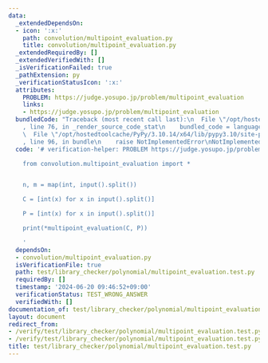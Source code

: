 ```yaml
---
data:
  _extendedDependsOn:
  - icon: ':x:'
    path: convolution/multipoint_evaluation.py
    title: convolution/multipoint_evaluation.py
  _extendedRequiredBy: []
  _extendedVerifiedWith: []
  _isVerificationFailed: true
  _pathExtension: py
  _verificationStatusIcon: ':x:'
  attributes:
    PROBLEM: https://judge.yosupo.jp/problem/multipoint_evaluation
    links:
    - https://judge.yosupo.jp/problem/multipoint_evaluation
  bundledCode: "Traceback (most recent call last):\n  File \"/opt/hostedtoolcache/PyPy/3.10.14/x64/lib/pypy3.10/site-packages/onlinejudge_verify/documentation/build.py\"\
    , line 76, in _render_source_code_stat\n    bundled_code = language.bundle(\n\
    \  File \"/opt/hostedtoolcache/PyPy/3.10.14/x64/lib/pypy3.10/site-packages/onlinejudge_verify/languages/python.py\"\
    , line 96, in bundle\n    raise NotImplementedError\nNotImplementedError\n"
  code: '# verification-helper: PROBLEM https://judge.yosupo.jp/problem/multipoint_evaluation

    from convolution.multipoint_evaluation import *


    n, m = map(int, input().split())

    C = [int(x) for x in input().split()]

    P = [int(x) for x in input().split()]

    print(*multipoint_evaluation(C, P))

    '
  dependsOn:
  - convolution/multipoint_evaluation.py
  isVerificationFile: true
  path: test/library_checker/polynomial/multipoint_evaluation.test.py
  requiredBy: []
  timestamp: '2024-06-20 09:46:52+09:00'
  verificationStatus: TEST_WRONG_ANSWER
  verifiedWith: []
documentation_of: test/library_checker/polynomial/multipoint_evaluation.test.py
layout: document
redirect_from:
- /verify/test/library_checker/polynomial/multipoint_evaluation.test.py
- /verify/test/library_checker/polynomial/multipoint_evaluation.test.py.html
title: test/library_checker/polynomial/multipoint_evaluation.test.py
---
```

